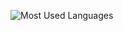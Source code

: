 ![Most Used Languages](https://github-readme-stats.vercel.app/api/top-langs/?username=jelinskyy&layout=compact&theme=vision-friendly-dark&langs_count=8&size_weight=0.5&count_weight=0.5)